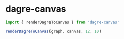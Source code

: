 # dagre-canvas

```ts
import { renderDagreToCanvas } from 'dagre-canvas'

renderDagreToCanvas(graph, canvas, 12, 10)
```
